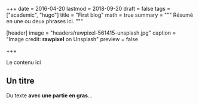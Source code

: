 +++
date = 2016-04-20
lastmod = 2018-09-20
draft = false
tags = ["academic", "hugo"]
title = "First blog"
math = true
summary = """
Résumé en une ou deux phrases ici. 
"""

[header]
image = "headers/rawpixel-561415-unsplash.jpg"
caption = "Image credit: **rawpixel** on Unsplash"
preview = false

+++

Le contenu ici

## Un titre

Du texte **avec une partie en gras**...

